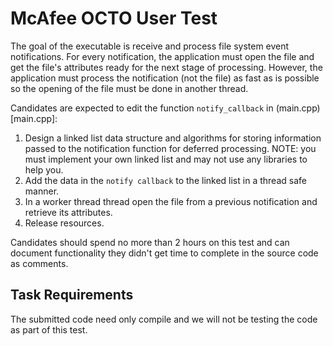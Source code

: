 # McAfee OCTO User Test
The goal of the executable is receive and process file system event notifications. For every notification, the application must open the file and get the file's attributes ready for the next stage of processing. However, the application must process the notification (not the file) as fast as is possible so the opening of the file must be done in another thread.

Candidates are expected to edit the function `notify_callback` in (main.cpp)[main.cpp]:
1. Design a linked list data structure and algorithms for storing information passed to the notification function for deferred processing. NOTE: you must implement your own linked list and may not use any libraries to help you.
1. Add the data in the `notify callback` to the linked list in a thread safe manner.
1. In a worker thread thread open the file from a previous notification and retrieve its attributes.
1. Release resources.

Candidates should spend no more than 2 hours on this test and can document functionality they didn't get time to complete in the source code as comments.

## Task Requirements
The submitted code need only compile and we will not be testing the code as part of this test.